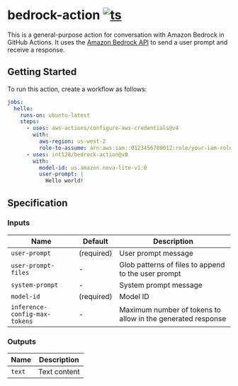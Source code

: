 # bedrock-action [![ts](https://github.com/int128/bedrock-action/actions/workflows/ts.yaml/badge.svg)](https://github.com/int128/bedrock-action/actions/workflows/ts.yaml)

This is a general-purpose action for conversation with Amazon Bedrock in GitHub Actions.
It uses the [Amazon Bedrock API](https://docs.aws.amazon.com/bedrock/latest/userguide/what-is-bedrock.html) to send a user prompt and receive a response.

## Getting Started

To run this action, create a workflow as follows:

```yaml
jobs:
  hello:
    runs-on: ubuntu-latest
    steps:
      - uses: aws-actions/configure-aws-credentials@v4
        with:
          aws-region: us-west-2
          role-to-assume: arn:aws:iam::0123456789012:role/your-iam-role
      - uses: int128/bedrock-action@v0
        with:
          model-id: us.amazon.nova-lite-v1:0
          user-prompt: |
            Hello world!
```

## Specification

### Inputs

| Name                          | Default    | Description                                                 |
| ----------------------------- | ---------- | ----------------------------------------------------------- |
| `user-prompt`                 | (required) | User prompt message                                         |
| `user-prompt-files`           | -          | Glob patterns of files to append to the user prompt         |
| `system-prompt`               | -          | System prompt message                                       |
| `model-id`                    | (required) | Model ID                                                    |
| `inference-config-max-tokens` | -          | Maximum number of tokens to allow in the generated response |

### Outputs

| Name   | Description  |
| ------ | ------------ |
| `text` | Text content |
